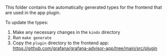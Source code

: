 This folder contains the automatically generated types for the frontend that are used in the app plugin.

To update the types:

1. Make any necessary changes in the `kinds` directory
2. Run `make generate`
3. Copy the `plugin` directory to the frontend app: https://github.com/grafana/grafana-advisor-app/tree/main/src/plugin
